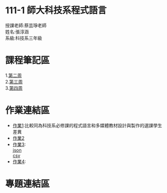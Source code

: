 # 111-1 師大科技系程式語言
授課老師:蔡芸琤老師<br>
姓名:張淳涵<br>
系級:科技系三年級<br>
# 課程筆記區<br>
1.[第二周](https://github.com/chang6616/python/blob/main/0915-1.ipynb)<br>
2.[第三周](https://github.com/chang6616/python/blob/main/0922-1.ipynb)<br>
3.[第四周](https://github.com/chang6616/python/blob/main/0929-1.ipynb)<br>
# 作業連結區<br>
- [作業1](https://github.com/chang6616/python/blob/main/homework1/hw1-0922.ipynb):比較同為科技系必修課的程式語言和多媒體教材設計與製作的選課學生差異<br>
- [作業2](https://github.com/chang6616/python/blob/main/homework2/1018.ipynb)<br>
- [作業3](https://github.com/chang6616/python/blob/main/homework3/1103.ipynb):<br>
  [json](https://github.com/chang6616/python/blob/main/homework3/hw3.json)<br>
  [csv](https://github.com/chang6616/python/blob/main/hw3.csv)<br>
- [作業4](https://github.com/chang6616/python/blob/main/homework3/1103.ipynb):<br>
# 專題連結區<br>
